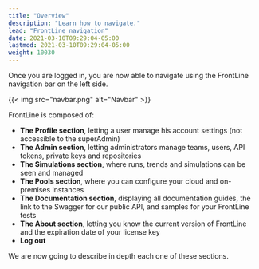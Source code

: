 ```yaml
---
title: "Overview"
description: "Learn how to navigate."
lead: "FrontLine navigation"
date: 2021-03-10T09:29:04-05:00
lastmod: 2021-03-10T09:29:04-05:00
weight: 10030
---
```


Once you are logged in, you are now able to navigate using the FrontLine navigation bar on the left side.

{{< img src="navbar.png" alt="Navbar" >}}

FrontLine is composed of:

- **The Profile section**, letting a user manage his account settings (not accessible to the superAdmin)
- **The Admin section**, letting administrators manage teams, users, API tokens, private keys and repositories
- **The Simulations section**, where runs, trends and simulations can be seen and managed
- **The Pools section**, where you can configure your cloud and on-premises instances
- **The Documentation section**, displaying all documentation guides, the link to the Swagger for our public API, and samples for your FrontLine tests
- **The About section**, letting you know the current version of FrontLine and the expiration date of your license key
- **Log out**

We are now going to describe in depth each one of these sections.
